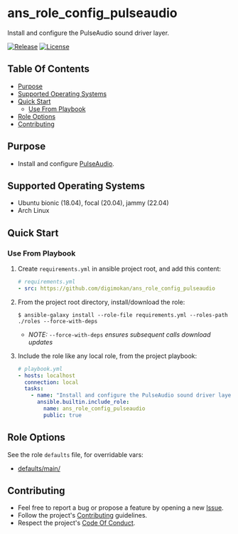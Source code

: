 # ans_role_config_pulseaudio

Install and configure the PulseAudio sound driver layer.

[![Release](https://img.shields.io/github/release/digimokan/ans_role_config_pulseaudio.svg?label=release)](https://github.com/digimokan/ans_role_config_pulseaudio/releases/latest "Latest Release Notes")
[![License](https://img.shields.io/badge/license-MIT-blue.svg?label=license)](LICENSE.md "Project License")

## Table Of Contents

* [Purpose](#purpose)
* [Supported Operating Systems](#supported-operating-systems)
* [Quick Start](#quick-start)
    * [Use From Playbook](#use-from-playbook)
* [Role Options](#role-options)
* [Contributing](#contributing)

## Purpose

* Install and configure [PulseAudio](https://en.wikipedia.org/wiki/PulseAudio).

## Supported Operating Systems

* Ubuntu bionic (18.04), focal (20.04), jammy (22.04)
* Arch Linux

## Quick Start

### Use From Playbook

1. Create `requirements.yml` in ansible project root, and add this content:

   ```yaml
   # requirements.yml
   - src: https://github.com/digimokan/ans_role_config_pulseaudio
   ```

2. From the project root directory, install/download the role:

   ```shell
   $ ansible-galaxy install --role-file requirements.yml --roles-path ./roles --force-with-deps
   ```

   * _NOTE:_ `--force-with-deps` _ensures subsequent calls download updates_

3. Include the role like any local role, from the project playbook:

   ```yaml
   # playbook.yml
   - hosts: localhost
     connection: local
     tasks:
       - name: "Install and configure the PulseAudio sound driver layer"
         ansible.builtin.include_role:
           name: ans_role_config_pulseaudio
           public: true
   ```

## Role Options

See the role `defaults` file, for overridable vars:

  * [defaults/main/](../defaults/main/)

## Contributing

* Feel free to report a bug or propose a feature by opening a new
  [Issue](https://github.com/digimokan/ans_role_config_pulseaudio/issues).
* Follow the project's [Contributing](CONTRIBUTING.md) guidelines.
* Respect the project's [Code Of Conduct](CODE_OF_CONDUCT.md).

